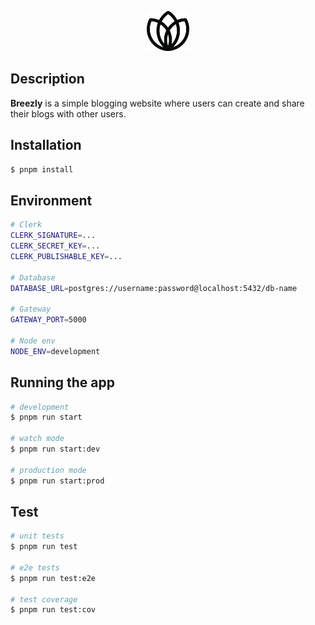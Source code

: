 <p align="center">
  <a href="https://clerk.com?utm_source=github&utm_medium=clerk_docs" target="_blank" rel="noopener noreferrer">
    <picture>
      <source media="(prefers-color-scheme: dark)" srcset="./assets/light-logo.png">
      <img alt="Logo" src="./assets/dark-logo.png" height="64">
    </picture>
  </a>
  <br />
</p>

## Description

**Breezly** is a simple blogging website where users can create and share their blogs with other users.

## Installation

```bash
$ pnpm install
```

## Environment

```bash
# Clerk
CLERK_SIGNATURE=...
CLERK_SECRET_KEY=...
CLERK_PUBLISHABLE_KEY=...

# Database
DATABASE_URL=postgres://username:password@localhost:5432/db-name

# Gateway
GATEWAY_PORT=5000

# Node env
NODE_ENV=development
```

## Running the app

```bash
# development
$ pnpm run start

# watch mode
$ pnpm run start:dev

# production mode
$ pnpm run start:prod
```

## Test

```bash
# unit tests
$ pnpm run test

# e2e tests
$ pnpm run test:e2e

# test coverage
$ pnpm run test:cov
```